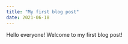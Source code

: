 ```yaml
---
title: "My first blog post"
date: 2021-06-18
---
```


Hello everyone! Welcome to my first blog post!
